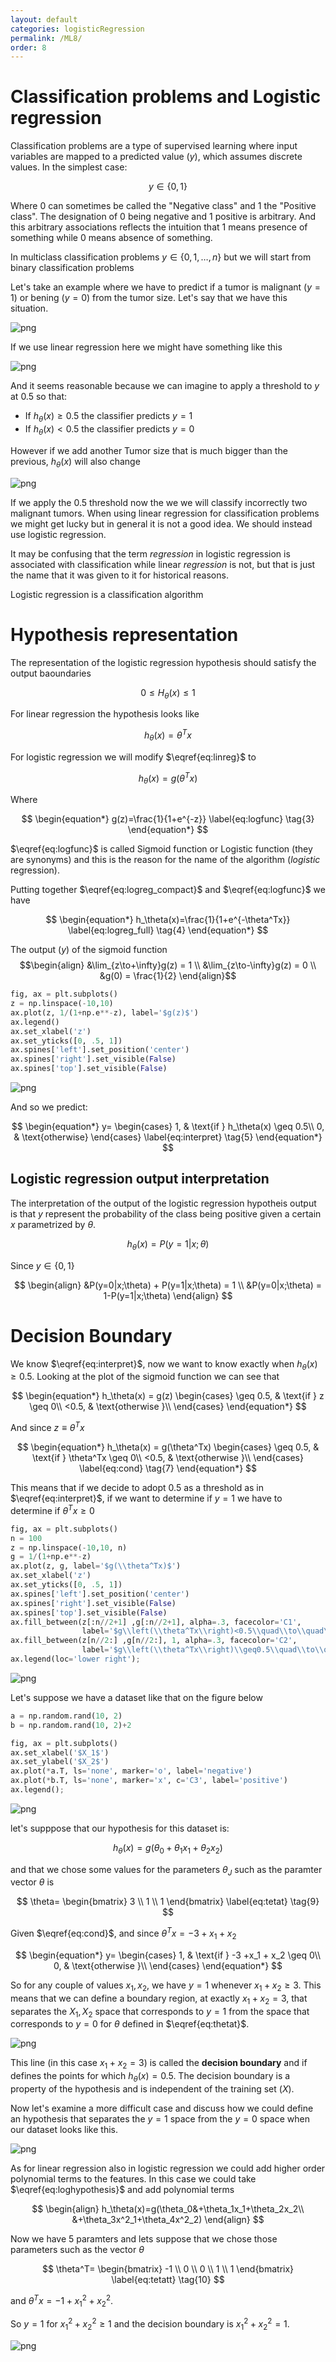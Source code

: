 ```yaml
---
layout: default
categories: logisticRegression
permalink: /ML8/
order: 8
---
```


# Classification problems and Logistic regression

Classification problems are a type of supervised learning where input variables are mapped to a predicted value $(y)$, which assumes discrete values. In the simplest case:

$$y \in \{0,1\}$$

Where $0$ can sometimes be called the "Negative class" and $1$ the "Positive class". The designation of $0$ being negative and $1$ positive is arbitrary. And this arbitrary associations reflects the intuition that $1$ means presence of something while $0$ means absence of something.

In multiclass classification problems $y \in \{0,1,\dots,n\}$ but we will start from binary classification problems

Let's take an example where we have to predict if a tumor is malignant ($y=1$) or bening ($y=0$) from the tumor size. Let's say that we have this situation.


![png](ML-8-Classification_files/ML-8-Classification_3_0.png)


If we use linear regression here we might have something like this


![png](ML-8-Classification_files/ML-8-Classification_5_0.png)


And it seems reasonable because we can imagine to apply a threshold to $y$ at $0.5$ so that:

* If $h_\theta(x) \geq  0.5$ the classifier predicts $y=1$
* If $h_\theta(x) < 0.5$ the classifier predicts $y=0$

However if we add another Tumor size that is much bigger than the previous, $h_\theta(x)$ will also change


![png](ML-8-Classification_files/ML-8-Classification_7_0.png)


If we apply the 0.5 threshold now the we we will classify incorrectly two malignant tumors. When using linear regression for classification problems we might get lucky but in general it is not a good idea. We should instead use logistic regression.

It may be confusing that the term *regression* in logistic regression is associated with classification while linear *regression* is not, but that is just the name that it was given to it for historical reasons.

Logistic regression is a classification algorithm

# Hypothesis representation
The representation of the logistic regression hypothesis should satisfy the output baoundaries

$$0 \leq H_\theta(x) \leq 1$$

For linear regression the hypothesis looks like

$$
\begin{equation*}
h_\theta(x) = \theta^Tx
\label{eq:linreg} \tag{1}
\end{equation*}
$$


For logistic regression we will modify $\eqref{eq:linreg}$ to

$$
\begin{equation*}
h_\theta(x) = g\left(\theta^Tx\right)
\label{eq:logreg_compact} \tag{2}
\end{equation*}
$$

Where

$$
\begin{equation*}
g(z)=\frac{1}{1+e^{-z}}
\label{eq:logfunc} \tag{3}
\end{equation*}
$$

$\eqref{eq:logfunc}$ is called Sigmoid function or Logistic function (they are synonyms) and this is the reason for the name of the algorithm (*logistic* regression).

Putting together $\eqref{eq:logreg_compact}$ and $\eqref{eq:logfunc}$ we have

$$
\begin{equation*}
h_\theta(x)=\frac{1}{1+e^{-\theta^Tx}}
\label{eq:logreg_full} \tag{4}
\end{equation*}
$$

The output $(y)$ of the sigmoid function
$$\begin{align}
&\lim_{z\to+\infty}g(z) = 1 \\
&\lim_{z\to-\infty}g(z) = 0 \\
&g(0) = \frac{1}{2}
\end{align}$$


```python
fig, ax = plt.subplots()
z = np.linspace(-10,10)
ax.plot(z, 1/(1+np.e**-z), label='$g(z)$')
ax.legend()
ax.set_xlabel('z')
ax.set_yticks([0, .5, 1])
ax.spines['left'].set_position('center')
ax.spines['right'].set_visible(False)
ax.spines['top'].set_visible(False)
```


![png](ML-8-Classification_files/ML-8-Classification_11_0.png)


And so we predict:

$$
\begin{equation*}
y=
\begin{cases}
1, & \text{if } h_\theta(x) \geq 0.5\\
0, & \text{otherwise}
\end{cases}
\label{eq:interpret} \tag{5}
\end{equation*}
$$
 
## Logistic regression output interpretation
The interpretation of the output of the logistic regression hypotheis output is that $y$ represent the probability of the class being positive given a certain $x$ parametrized by $\theta$.

$$
\begin{equation*}
h_\theta(x)= P(y=1|x;\theta)
\label{eq:conditional_prob} \tag{6}
\end{equation*}
$$

Since $y \in \{0,1\}$

$$
\begin{align}
&P(y=0|x;\theta) + P(y=1|x;\theta) = 1 \\
&P(y=0|x;\theta) = 1-P(y=1|x;\theta)
\end{align}
$$
# Decision Boundary
We know $\eqref{eq:interpret}$, now we want to know exactly when $h_\theta(x) \geq 0.5$. Looking at the plot of the sigmoid function we can see that

$$
\begin{equation*}
h_\theta(x) = g(z)
\begin{cases}
\geq 0.5, & \text{if } z \geq 0\\
<0.5, & \text{otherwise }\\
\end{cases}
\end{equation*}
$$

And since $z\equiv\theta^Tx$

$$
\begin{equation*}
h_\theta(x) = g(\theta^Tx)
\begin{cases}
\geq 0.5, & \text{if } \theta^Tx \geq 0\\
<0.5, & \text{otherwise }\\
\end{cases}
\label{eq:cond} \tag{7}
\end{equation*}
$$

This means that if we decide to adopt $0.5$ as a threshold as in $\eqref{eq:interpret}$, if we want to determine if $y=1$ we have to determine if $\theta^Tx \geq 0$


```python
fig, ax = plt.subplots()
n = 100
z = np.linspace(-10,10, n)
g = 1/(1+np.e**-z)
ax.plot(z, g, label='$g(\\theta^Tx)$')
ax.set_xlabel('z')
ax.set_yticks([0, .5, 1])
ax.spines['left'].set_position('center')
ax.spines['right'].set_visible(False)
ax.spines['top'].set_visible(False)
ax.fill_between(z[:n//2+1] ,g[:n//2+1], alpha=.3, facecolor='C1',
                label='$g\\left(\\theta^Tx\\right)<0.5\\quad\\to\\quad\\theta^Tx<0$')
ax.fill_between(z[n//2:] ,g[n//2:], 1, alpha=.3, facecolor='C2',
                label='$g\\left(\\theta^Tx\\right)\\geq0.5\\quad\\to\\quad\\theta^Tx\\geq0$')
ax.legend(loc='lower right');
```


![png](ML-8-Classification_files/ML-8-Classification_13_0.png)


Let's suppose we have a dataset like that on the figure below


```python
a = np.random.rand(10, 2)
b = np.random.rand(10, 2)+2

fig, ax = plt.subplots()
ax.set_xlabel('$X_1$')
ax.set_ylabel('$X_2$')
ax.plot(*a.T, ls='none', marker='o', label='negative')
ax.plot(*b.T, ls='none', marker='x', c='C3', label='positive')
ax.legend();
```


![png](ML-8-Classification_files/ML-8-Classification_15_0.png)


let's supppose that our hypothesis for this dataset is: 

$$
\begin{equation*}
h_\theta(x)=g(\theta_0+\theta_1x_1+\theta_2x_2)
\end{equation*}
\label{eq:loghypothesis} \tag{8}
$$

and that we chose some values for the parameters $\theta_J$ such as the paramter vector $\theta$ is

$$
\theta=
\begin{bmatrix}
3 \\
1 \\
1
\end{bmatrix}
\label{eq:tetat} \tag{9}
$$

Given $\eqref{eq:cond}$, and since $\theta^Tx=-3 +x_1 + x_2$

$$
\begin{equation*}
y=
\begin{cases}
1, & \text{if } -3 +x_1 + x_2 \geq 0\\
0, & \text{otherwise }\\
\end{cases}
\end{equation*}
$$

So for any couple of values $x_1, x_2$, we have $y=1$ whenever $x_1+x_2\geq 3$. This means that we can define a boundary region, at exactly $x_1+x_2=3$, that separates the $X_1,X_2$ space that corresponds to $y=1$ from the space that corresponds to $y=0$ for $\theta$ defined in $\eqref{eq:thetat}$.


![png](ML-8-Classification_files/ML-8-Classification_17_0.png)


This line (in this case $x_1+x_2=3$) is called the **decision boundary** and if defines the points for which $h_\theta(x)=0.5$. The decision boundary is a property of the hypothesis and is independent of the training set ($X$).

Now let's examine a more difficult case and discuss how we could define an hypothesis that   separates the $y=1$ space from the $y=0$ space when our dataset looks like this.


![png](ML-8-Classification_files/ML-8-Classification_19_0.png)


As for linear regression also in logistic regression we could add higher order polynomial terms to the features. In this case we could take $\eqref{eq:loghypothesis}$ and add polynomial terms

$$
\begin{align}
h_\theta(x)=g(\theta_0&+\theta_1x_1+\theta_2x_2\\
&+\theta_3x^2_1+\theta_4x^2_2)
\end{align}
$$

Now we have 5 paramters and lets suppose that we chose those parameters such as the vector $\theta$

$$
\theta^T=
\begin{bmatrix}
-1 \\
0 \\
0 \\
1 \\
1
\end{bmatrix}
\label{eq:tetatt} \tag{10}
$$

and $\theta^Tx=-1+x_1^2+x_2^2$. 

So $y=1$ for $x_1^2+x_2^2\geq1$ and the decision boundary is $x_1^2+x_2^2=1$.


![png](ML-8-Classification_files/ML-8-Classification_21_0.png)



```python

```

